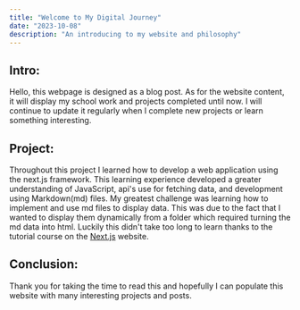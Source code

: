 ```yaml
---
title: "Welcome to My Digital Journey"
date: "2023-10-08"
description: "An introducing to my website and philosophy"
---
```


## Intro:
Hello, this webpage is designed as a blog post. As for the website content, it will
display my school work and projects completed until now. I will continue to update it 
regularly when I complete new projects or learn something interesting.

## Project:
Throughout this project I learned how to develop a web application using the next.js framework.
This learning experience developed a greater understanding of JavaScript, api's use for
fetching data, and development using Markdown(md) files. My greatest challenge was learning how to implement
and use md files to display data. This was due to the fact that I wanted to display them dynamically
from a folder which required turning the md data into html. Luckily this didn't take too long to learn
thanks to the tutorial course on the [Next.js](https://nextjs.org/learn/foundations/about-nextjs?utm_source=next-site&utm_medium=navbar&utm_campaign=home)
website.

## Conclusion:
Thank you for taking the time to read this and hopefully I can populate this website with many interesting projects and posts.